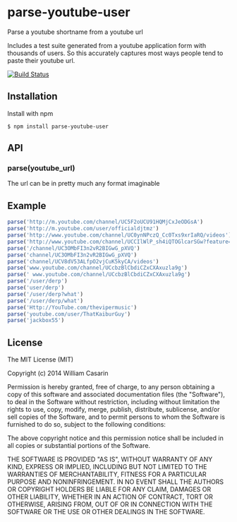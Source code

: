 
# parse-youtube-user

  Parse a youtube shortname from a youtube url

  Includes a test suite generated from a youtube application form with
  thousands of users. So this accurately captures most ways people tend to paste
  their youtube url.

  [![Build Status](https://travis-ci.org/monstercat/parse-youtube-user.svg)](https://travis-ci.org/monstercat/parse-youtube-user)

## Installation

  Install with npm

    $ npm install parse-youtube-user

## API

### parse(youtube_url)

The url can be in pretty much any format imaginable

## Example

```js
parse('http://m.youtube.com/channel/UC5F2oUCU91HQMjCxJeODGsA')
parse('http://m.youtube.com/user/officialdjtmz')
parse('http://www.youtube.com/channel/UC0ynNPczQ_Cc0Txs9xrIaRQ/videos')
parse('http://www.youtube.com/channel/UCCIlWlP_sh4iQTOGlcarSGw?feature=guide')
parse('/channel/UC3OMbFI3n2vR2BIGwG_pXVQ')
parse('channel/UC3OMbFI3n2vR2BIGwG_pXVQ')
parse('channel/UCV8dV53ALfpO2vjCuK5kyCA/videos')
parse('www.youtube.com/channel/UCcbzBlCbdiCZxCXAxuzla9g')
parse(' www.youtube.com/channel/UCcbzBlCbdiCZxCXAxuzla9g')
parse('/user/derp')
parse('user/derp')
parse('/user/derp?what')
parse('/user/derp/what')
parse('Http://YouTube.com/thevipermusic')
parse('youtube.com/user/ThatKaiburGuy')
parse('jackbox55')
```

## License

  The MIT License (MIT)

  Copyright (c) 2014 William Casarin

  Permission is hereby granted, free of charge, to any person obtaining a copy
  of this software and associated documentation files (the "Software"), to deal
  in the Software without restriction, including without limitation the rights
  to use, copy, modify, merge, publish, distribute, sublicense, and/or sell
  copies of the Software, and to permit persons to whom the Software is
  furnished to do so, subject to the following conditions:

  The above copyright notice and this permission notice shall be included in
  all copies or substantial portions of the Software.

  THE SOFTWARE IS PROVIDED "AS IS", WITHOUT WARRANTY OF ANY KIND, EXPRESS OR
  IMPLIED, INCLUDING BUT NOT LIMITED TO THE WARRANTIES OF MERCHANTABILITY,
  FITNESS FOR A PARTICULAR PURPOSE AND NONINFRINGEMENT. IN NO EVENT SHALL THE
  AUTHORS OR COPYRIGHT HOLDERS BE LIABLE FOR ANY CLAIM, DAMAGES OR OTHER
  LIABILITY, WHETHER IN AN ACTION OF CONTRACT, TORT OR OTHERWISE, ARISING FROM,
  OUT OF OR IN CONNECTION WITH THE SOFTWARE OR THE USE OR OTHER DEALINGS IN
  THE SOFTWARE.
